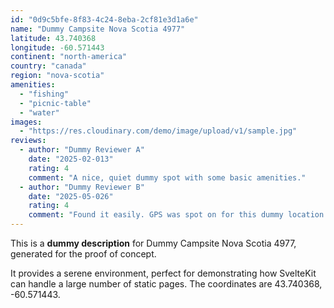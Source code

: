 ```yaml
---
id: "0d9c5bfe-8f83-4c24-8eba-2cf81e3d1a6e"
name: "Dummy Campsite Nova Scotia 4977"
latitude: 43.740368
longitude: -60.571443
continent: "north-america"
country: "canada"
region: "nova-scotia"
amenities:
  - "fishing"
  - "picnic-table"
  - "water"
images:
  - "https://res.cloudinary.com/demo/image/upload/v1/sample.jpg"
reviews:
  - author: "Dummy Reviewer A"
    date: "2025-02-013"
    rating: 4
    comment: "A nice, quiet dummy spot with some basic amenities."
  - author: "Dummy Reviewer B"
    date: "2025-05-026"
    rating: 4
    comment: "Found it easily. GPS was spot on for this dummy location."
---
```


This is a **dummy description** for Dummy Campsite Nova Scotia 4977, generated for the proof of concept.

It provides a serene environment, perfect for demonstrating how SvelteKit can handle a large number of static pages. The coordinates are 43.740368, -60.571443.
